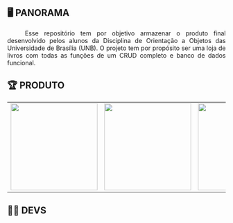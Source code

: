 ## 🖥️ PANORAMA

<p align="justify"> &emsp;&emsp;
   Esse repositório tem por objetivo armazenar o produto final desenvolvido pelos alunos da Disciplina de Orientação a Objetos das Universidade de Brasília (UNB). O projeto tem por propósito ser uma loja de livros com todas as funções de um CRUD completo e banco de dados funcional.
</p>

## 🏆 PRODUTO

<table>
  <tr>
    <td align="center">
      <img src="![15ba4377-001e-47e3-80e8-8474f71e1196](https://github.com/harry-cmartin/Book_Store/assets/129622482/2f12f6ff-936a-4626-80c9-662eaa8f0ae4)
      " width="200px;" alt=""/><br>
    </td>
    <td align="center">
      <img src="" width="200px;" alt=""/><br>
    </td>
    <td align="center">
      <img src="" width="200px;" alt=""/><br>
    </td>
     <td align="center">
      <img src="" width="200px;" alt=""/><br>
    </td>
  </tr>
</table>

## 👨‍💻 DEVS
